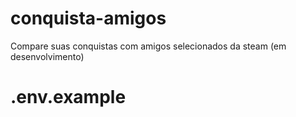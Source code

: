 # conquista-amigos
Compare suas conquistas com amigos selecionados da steam (em desenvolvimento)


# .env.example
